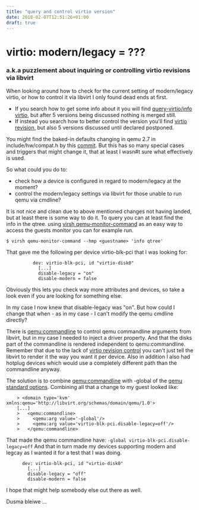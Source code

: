 ```yaml
---
title: "query and control virtio version"
date: 2018-02-07T12:51:26+01:00
draft: true
---
```


# virtio: modern/legacy = ??? #
### a.k.a puzzlement about inquiring or controlling virtio revisions via libvirt ###

When looking around how to check for the current setting of modern/legacy virtio,
or how to control it via libvirt I only found dead ends at first.

 * If you search how to get some info about it you will find [query-virtio/info virtio][1], but after 5 versions being discussed nothing is merged still.
 * If instead you search how to better control the version you'll find [virtio revision][2], but also 5 versions discussed until declared postponed.

You might find the baked-in defaults changing in qemu 2.7 in include/hw/compat.h by this [commit][3].
But this has so many special cases and triggers that might change it, that at least I wasn#t sure what effectively is used.

So what could you do to:

 * check how a device is configured in regard to modern/legacy at the moment?
 * control the modern/legacy settings via libvirt for those unable to run qemu via cmdline?

It is not nice and clean due to above mentioned changes not having landed, but at least there is some way to do it.
To query you can at least find the info in the qtree.
using [virsh qemu-monitor-command][4] as an easy way to access the guests monitor you can for example run.

`$ virsh qemu-monitor-command --hmp <guestname> 'info qtree'`

That gave me the following per device virtio-blk-pci that I was looking for:

```
          dev: virtio-blk-pci, id "virtio-disk0"
            [...]
            disable-legacy = "on"
            disable-modern = false
```

Obviously this lets you check way more attributes and devices, so take a look even if you are looking for something else.

In my case I now knew that disable-legacy was "on".
But how could I change that when - as in my case - I can't modify the qemu cmdline directly?

There is [qemu:commandline][5] to control qemu commandline arguments from libvirt, but in my case I needed to inject a driver property.
And that the disks part of the commandline is rendered independent to qemu:commandline.
Remember that due to the lack of [virtio revision control][2] you can't just tell the libvirt to render it the way you want it per device.
Also in addition I also had hotplug devices which would use a completely different path than the commandline anyway.

The solution is to combine [qemu:commandline][5] with -global of the [qemu standard options][6].
Combining all that a change to my guest looked like:

```
    > <domain type='kvm' xmlns:qemu='http://libvirt.org/schemas/domain/qemu/1.0'>
    [...]
    >   <qemu:commandline>
    >     <qemu:arg value='-global'/>
    >     <qemu:arg value='virtio-blk-pci.disable-legacy=off'/>
    >   </qemu:commandline>
```

That made the qemu commandline have: `-global virtio-blk-pci.disable-legacy=off`
And that in turn made my devices supporting modern and legcay as I wanted it for a test that I was doing.

          dev: virtio-blk-pci, id "virtio-disk0"
            [...]
            disable-legacy = "off"
            disable-modern = false

I hope that might help somebody else out there as well.

Dusma bleiwe ...

[1]: https://lists.gnu.org/archive/html/qemu-devel/2017-10/msg00393.html
[2]: https://www.redhat.com/archives/libvir-list/2016-September/msg00227.html
[3]: https://git.qemu.org/?p=qemu.git;a=commit;h=9a4c0e220d8a4f82b5665d0ee95ef94d8e1509d5
[4]: http://blog.vmsplice.net/2011/03/how-to-access-qemu-monitor-through.html
[5]: https://libvirt.org/drvqemu.html#qemucommand
[6]: https://qemu.weilnetz.de/doc/qemu-doc.html#Standard-options
